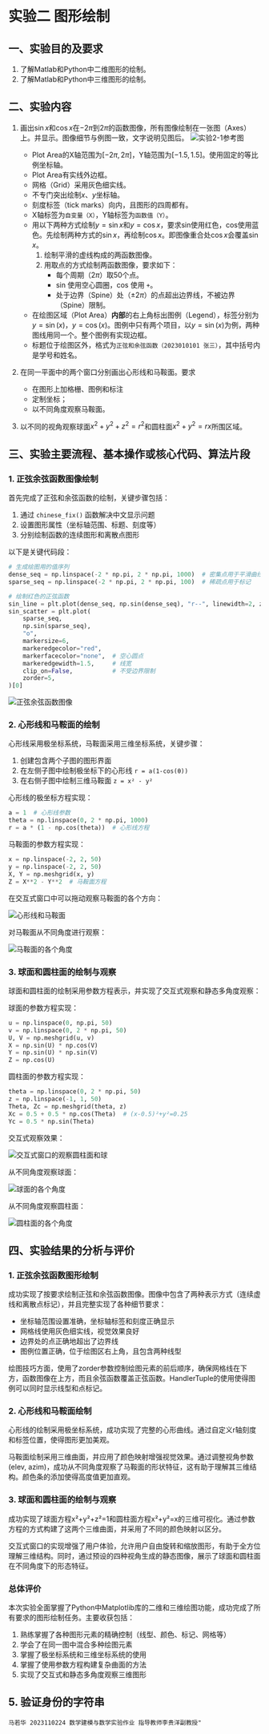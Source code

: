 # 实验二 图形绘制

## 一、实验目的及要求

1. 了解Matlab和Python中二维图形的绘制。
2. 了解Matlab和Python中三维图形的绘制。

## 二、实验内容

1. 画出$\sin x$和$\cos x$在$-2 \pi$到$2 \pi$的函数图像，所有图像绘制在一张图（Axes）上。并显示。图像细节与例图一致，文字说明见图后。
    ![实验2-1参考图](实验2示例图.png)
    - Plot Area的X轴范围为$\left [ -2\pi, 2\pi\right ]$，Y轴范围为$\left [ -1.5, 1.5 \right ]$。使用固定的等比例坐标轴。
    - Plot Area有实线外边框。
    - 网格（Grid）采用灰色细实线。
    - 不专门突出绘制$x$、$y$坐标轴。
    - 刻度标签（tick marks）向内，且图形的四周都有。
    - X轴标签为`自变量（X）`，Y轴标签为`函数值（Y）`。
    - 用以下两种方式绘制$y=\sin x$和$y=\cos x$，要求sin使用红色，cos使用蓝色。先绘制两种方式的$\sin x$，再绘制$\cos x$。即图像重合处$\cos x$会覆盖$\sin x$。
        1. 绘制平滑的虚线构成的两函数图像。
        2. 用取点的方式绘制两函数图像，要求如下：
            - 每个周期（$2\pi$）取50个点。
            - sin 使用空心圆圈，cos 使用 `+`。
            - 处于边界（Spine）处（$\pm 2\pi$）的点超出边界线，不被边界（Spine）限制。
    - 在绘图区域（Plot Area）**内部**的右上角标出图例（Legend），标签分别为$y=\sin(x)$，$y=\cos(x)$。图例中只有两个项目，以$y=\sin(x)$为例，两种图线用同一个。整个图例有实现边框。
    - 标题位于绘图区外，格式为`正弦和余弦函数（2023010101 张三）`，其中括号内是学号和姓名。
    
2. 在同一平面中的两个窗口分别画出心形线和马鞍面。要求
    - 在图形上加格栅、图例和标注
    - 定制坐标；
    - 以不同角度观察马鞍面。
  
3. 以不同的视角观察球面$x^2 + y^2 + z^2 = r^2$和圆柱面$x^2+y^2=rx$所围区域。

## 三、实验主要流程、基本操作或核心代码、算法片段

### 1. 正弦余弦函数图像绘制

首先完成了正弦和余弦函数的绘制，关键步骤包括：

1. 通过 `chinese_fix()` 函数解决中文显示问题
2. 设置图形属性（坐标轴范围、标题、刻度等）
3. 分别绘制函数的连续图形和离散点图形

以下是关键代码段：

```python
# 生成绘图用的值序列
dense_seq = np.linspace(-2 * np.pi, 2 * np.pi, 1000)  # 密集点用于平滑曲线
sparse_seq = np.linspace(-2 * np.pi, 2 * np.pi, 100)  # 稀疏点用于标记

# 绘制红色的正弦函数
sin_line = plt.plot(dense_seq, np.sin(dense_seq), "r--", linewidth=2, zorder=5)[0]
sin_scatter = plt.plot(
    sparse_seq,
    np.sin(sparse_seq),
    "o",
    markersize=6,
    markeredgecolor="red",
    markerfacecolor="none",  # 空心圆点
    markeredgewidth=1.5,     # 线宽
    clip_on=False,           # 不受边界限制
    zorder=5,
)[0]
```

![正弦余弦函数图像](outputs/sin_cos图像.png)

### 2. 心形线和马鞍面的绘制

心形线采用极坐标系统，马鞍面采用三维坐标系统，关键步骤：

1. 创建包含两个子图的图形界面
2. 在左侧子图中绘制极坐标下的心形线 `r = a(1-cos(θ))`
3. 在右侧子图中绘制三维马鞍面 `z = x² - y²`

心形线的极坐标方程实现：
```python
a = 1  # 心形线参数
theta = np.linspace(0, 2 * np.pi, 1000)
r = a * (1 - np.cos(theta))  # 心形线方程
```

马鞍面的参数方程实现：
```python
x = np.linspace(-2, 2, 50)
y = np.linspace(-2, 2, 50)
X, Y = np.meshgrid(x, y)
Z = X**2 - Y**2  # 马鞍面方程
```

在交互式窗口中可以拖动观察马鞍面的各个方向：

![心形线和马鞍面](outputs/心形线和马鞍面.png)

对马鞍面从不同角度进行观察：

![马鞍面的各个角度](outputs/马鞍面的各个角度.png)

### 3. 球面和圆柱面的绘制与观察

球面和圆柱面的绘制采用参数方程表示，并实现了交互式观察和静态多角度观察：

球面的参数方程实现：
```python
u = np.linspace(0, np.pi, 50)
v = np.linspace(0, 2 * np.pi, 50)
U, V = np.meshgrid(u, v)
X = np.sin(U) * np.cos(V)
Y = np.sin(U) * np.sin(V)
Z = np.cos(U)
```

圆柱面的参数方程实现：
```python
theta = np.linspace(0, 2 * np.pi, 50)
z = np.linspace(-1, 1, 50)
Theta, Zc = np.meshgrid(theta, z)
Xc = 0.5 + 0.5 * np.cos(Theta)  # (x-0.5)²+y²=0.25
Yc = 0.5 * np.sin(Theta)
```

交互式观察效果：

![交互式窗口的观察圆柱面和球](outputs/交互式窗口的观察圆柱面和球.png)

从不同角度观察球面：

![球面的各个角度](outputs/球面的各个角度.png)

从不同角度观察圆柱面：

![圆柱面的各个角度](outputs/圆柱面的各个角度.png)

## 四、实验结果的分析与评价

### 1. 正弦余弦函数图形绘制

成功实现了按要求绘制正弦和余弦函数图像。图像中包含了两种表示方式（连续虚线和离散点标记），并且完整实现了各种细节要求：

- 坐标轴范围设置准确，坐标轴标签和刻度正确显示
- 网格线使用灰色细实线，视觉效果良好
- 边界处的点正确地超出了边界线
- 图例位置正确，位于绘图区右上角，且包含两种线型

绘图技巧方面，使用了zorder参数控制绘图元素的前后顺序，确保网格线在下方，函数图像在上方，而且余弦函数覆盖正弦函数。HandlerTuple的使用使得图例可以同时显示线型和点标记。

### 2. 心形线和马鞍面绘制

心形线的绘制采用极坐标系统，成功实现了完整的心形曲线。通过自定义r轴刻度和标签位置，使得图形更加美观。

马鞍面绘制采用三维曲面，并应用了颜色映射增强视觉效果。通过调整视角参数(elev, azim)，成功从不同角度观察了马鞍面的形状特征，这有助于理解其三维结构。颜色条的添加使得高度值更加直观。

### 3. 球面和圆柱面的绘制与观察

成功实现了球面方程x²+y²+z²=1和圆柱面方程x²+y²=x的三维可视化。通过参数方程的方式构建了这两个三维曲面，并采用了不同的颜色映射以区分。

交互式窗口的实现增强了用户体验，允许用户自由旋转和缩放图形，有助于全方位理解三维结构。同时，通过预设的四种视角生成的静态图像，展示了球面和圆柱面在不同角度下的形态特征。

### 总体评价

本次实验全面掌握了Python中Matplotlib库的二维和三维绘图功能，成功完成了所有要求的图形绘制任务。主要收获包括：

1. 熟练掌握了各种图形元素的精确控制（线型、颜色、标记、网格等）
2. 学会了在同一图中混合多种绘图元素
3. 掌握了极坐标系统和三维坐标系统的使用
4. 掌握了使用参数方程构建复杂曲面的方法
5. 实现了交互式和静态多角度观察三维图形

## 5. 验证身份的字符串

```plaintext
马若华 2023110224 数学建模与数学实验作业 指导教师李贵洋副教授"
```